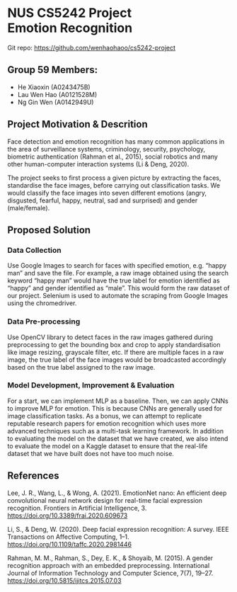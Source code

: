 # NUS CS5242 Project <br> Emotion Recognition

Git repo: https://github.com/wenhaohaoo/cs5242-project

## Group 59 Members:
- He Xiaoxin (A0243475B)
- Lau Wen Hao (A0121528M)
- Ng Gin Wen (A0142949U)

## Project Motivation & Descrition
Face detection and emotion recognition has many common applications in the area of surveillance systems, criminology, security, psychology, biometric authentication (Rahman et al., 2015), social robotics and many other human-computer interaction systems (Li & Deng, 2020).

The project seeks to first process a given picture by extracting the faces, standardise the face images, before carrying out classification tasks. We would classify the face images into seven different emotions (angry, disgusted, fearful, happy, neutral, sad and surprised) and gender (male/female).

## Proposed Solution
### Data Collection
Use Google Images to search for faces with specified emotion, e.g. “happy man” and save the file. For example, a raw image obtained using the search keyword “happy man” would have the true label for emotion identified as “happy” and gender identified as “male”. This would form the raw dataset of our project. Selenium is used to automate the scraping from Google Images using the chromedriver.

### Data Pre-processing
Use OpenCV library to detect faces in the raw images gathered during preprocessing to get the bounding box and crop to apply standardisation like image resizing, grayscale filter, etc. If there are multiple faces in a raw image, the true label of the face images would be broadcasted accordingly based on the true label assigned to the raw image.

### Model Development, Improvement & Evaluation
For a start, we can implement MLP as a baseline. Then, we can apply CNNs to improve MLP for emotion. This is because CNNs are generally used for image classification tasks. As a bonus, we can attempt to replicate reputable research papers for emotion recognition which uses more advanced techniques such as a multi-task learning framework. In addition to evaluating the model on the dataset that we have created, we also intend to evaluate the model on a Kaggle dataset to ensure that the real-life dataset that we have built does not have too much noise.

## References
Lee, J. R., Wang, L., &amp; Wong, A. (2021). EmotionNet nano: An efficient deep convolutional neural network design for real-time facial expression recognition. Frontiers in Artificial Intelligence, 3. https://doi.org/10.3389/frai.2020.609673

Li, S., & Deng, W. (2020). Deep facial expression recognition: A survey. IEEE Transactions on Affective Computing, 1–1. https://doi.org/10.1109/taffc.2020.2981446

Rahman, M. M., Rahman, S., Dey, E. K., &amp; Shoyaib, M. (2015). A gender recognition approach with an embedded preprocessing. International Journal of Information Technology and Computer Science, 7(7), 19–27. https://doi.org/10.5815/ijitcs.2015.07.03

